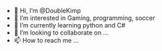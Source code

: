 - 👋 Hi, I’m @DoubleKimp
- 👀 I’m interested in Gaming, programming, soccer
- 🌱 I’m currently learning python and C#
- 💞️ I’m looking to collaborate on ...
- 📫 How to reach me ...

<!---
DoubleKimp/DoubleKimp is a ✨ special ✨ repository because its `README.md` (this file) appears on your GitHub profile.
You can click the Preview link to take a look at your changes.
--->
